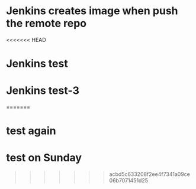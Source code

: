 # Jenkins creates image when push the remote repo
<<<<<<< HEAD
# Jenkins test
# Jenkins test-3
=======
# test again
# test on Sunday
>>>>>>> acbd5c633208f2ee4f7341a09ce06b7071451d25
